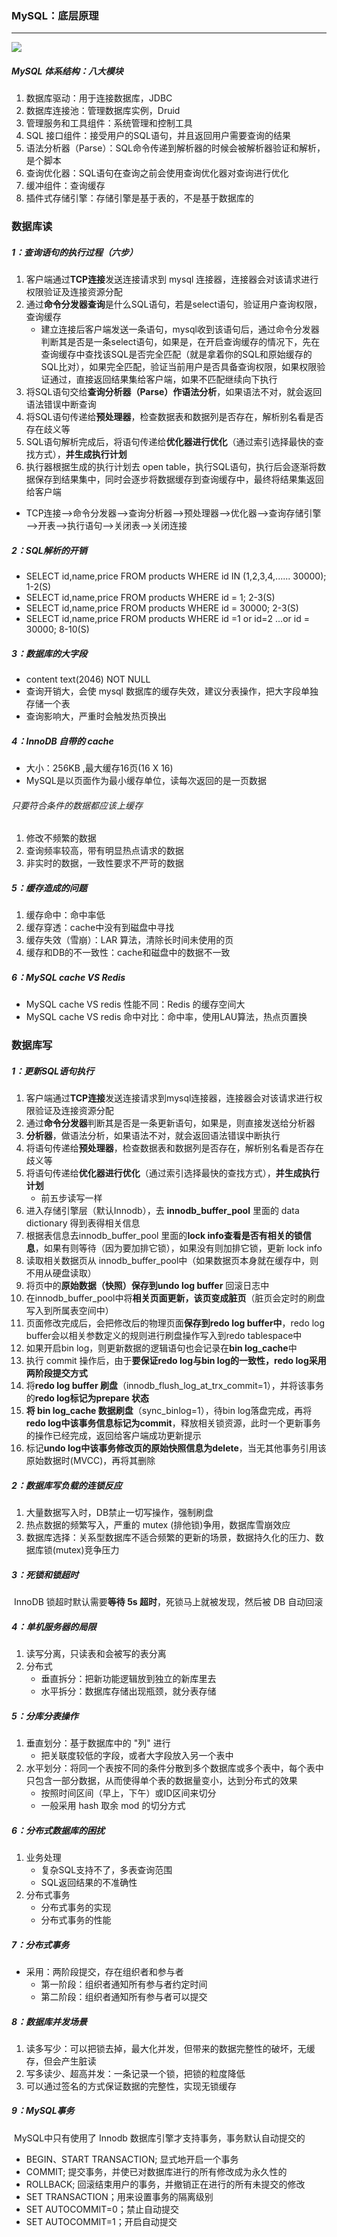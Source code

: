 ### MySQL：底层原理

------

![](https://github.com/likang315/Java-and-Middleware/blob/master/Mysql%EF%BC%8CInnoDB/InnoDB/mysql%20%E4%BD%93%E7%B3%BB%E7%BB%93%E6%9E%84.png?raw=true)

##### MySQL 体系结构：八大模块

1. 数据库驱动：用于连接数据库，JDBC
2. 数据库连接池：管理数据库实例，Druid
3. 管理服务和工具组件：系统管理和控制工具
4. SQL 接口组件：接受用户的SQL语句，并且返回用户需要查询的结果
5. 语法分析器（Parse）：SQL命令传递到解析器的时候会被解析器验证和解析，是个脚本
6. 查询优化器：SQL语句在查询之前会使用查询优化器对查询进行优化
7. 缓冲组件：查询缓存
8. 插件式存储引擎：存储引擎是基于表的，不是基于数据库的

### 数据库读

##### 1：查询语句的执行过程（六步）

1. 客户端通过**TCP连接**发送连接请求到 mysql 连接器，连接器会对该请求进行权限验证及连接资源分配
2. 通过**命令分发器查询**是什么SQL语句，若是select语句，验证用户查询权限，查询缓存
   - 建立连接后客户端发送一条语句，mysql收到该语句后，通过命令分发器判断其是否是一条select语句，如果是，在开启查询缓存的情况下，先在查询缓存中查找该SQL是否完全匹配（就是拿着你的SQL和原始缓存的SQL比对），如果完全匹配，验证当前用户是否具备查询权限，如果权限验证通过，直接返回结果集给客户端，如果不匹配继续向下执行
3. 将SQL语句交给**查询分析器（Parse）作语法分析**，如果语法不对，就会返回语法错误中断查询
4. 将SQL语句传递给**预处理器**，检查数据表和数据列是否存在，解析别名看是否存在歧义等
5. SQL语句解析完成后，将语句传递给**优化器进行优化**（通过索引选择最快的查找方式），**并生成执行计划**
6. 执行器根据生成的执行计划去 open table，执行SQL语句，执行后会逐渐将数据保存到结果集中，同时会逐步将数据缓存到查询缓存中，最终将结果集返回给客户端

- TCP连接—>命令分发器—>查询分析器—>预处理器—>优化器—>查询存储引擎—>开表—>执行语句—>关闭表—>关闭连接

##### 2：SQL解析的开销

- SELECT	id,name,price FROM products WHERE id IN (1,2,3,4,......	30000);              1-2(S) 
- SELECT	id,name,price FROM products WHERE id = 1;				     2-3(S) 
- SELECT	id,name,price FROM products WHERE id = 30000;				     2-3(S)
- SELECT	id,name,price FROM products WHERE id =1 or id=2 …or id = 30000;	    8-10(S)

##### 3：数据库的大字段

- content text(2046)  NOT NULL 
- 查询开销大，会使 mysql 数据库的缓存失效，建议分表操作，把大字段单独存储一个表
- 查询影响大，严重时会触发热页换出

##### 4：InnoDB 自带的 cache

- 大小：256KB ,最大缓存16页(16 X 16)
- MySQL是以页面作为最小缓存单位，读每次返回的是一页数据

######   只要符合条件的数据都应该上缓存

1. 修改不频繁的数据
2. 查询频率较高，带有明显热点请求的数据
3. 非实时的数据，一致性要求不严苛的数据

##### 5：缓存造成的问题

1. 缓存命中：命中率低
2. 缓存穿透：cache中没有到磁盘中寻找
3. 缓存失效（雪崩）：LAR 算法，清除长时间未使用的页
4. 缓存和DB的不一致性：cache和磁盘中的数据不一致

##### 6：MySQL cache VS Redis

- MySQL cache VS redis 性能不同：Redis 的缓存空间大
- MySQL cache VS redis 命中对比：命中率，使用LAU算法，热点页置换

### 数据库写

##### 1：更新SQL语句执行

1. 客户端通过**TCP连接**发送连接请求到mysql连接器，连接器会对该请求进行权限验证及连接资源分配
2. 通过**命令分发器**判断其是否是一条更新语句，如果是，则直接发送给分析器
3. **分析器**，做语法分析，如果语法不对，就会返回语法错误中断执行
4. 将语句传递给**预处理器**，检查数据表和数据列是否存在，解析别名看是否存在歧义等
5. 将语句传递给**优化器进行优化**（通过索引选择最快的查找方式），**并生成执行计划**
   - 前五步读写一样
6. 进入存储引擎层（默认Innodb），去 **innodb_buffer_pool** 里面的 data dictionary 得到表得相关信息
7. 根据表信息去innodb_buffer_pool 里面的**lock info查看是否有相关的锁信息**，如果有则等待（因为要加排它锁），如果没有则加排它锁，更新 lock info
8. 读取相关数据页从 innodb_buffer_pool中（如果数据页本身就在缓存中，则不用从硬盘读取）
9. 将页中的**原始数据（快照）保存到undo log buffer** 回滚日志中
10. 在innodb_buffer_pool中将**相关页面更新，该页变成脏页**（脏页会定时的刷盘写入到所属表空间中）
11. 页面修改完成后，会把修改后的物理页面**保存到redo log buffer中**，redo log buffer会以相关参数定义的规则进行刷盘操作写入到redo tablespace中
12. 如果开启bin log，则更新数据的逻辑语句也会记录在**bin log_cache**中
13. 执行 commit 操作后，由于**要保证redo log与bin log的一致性，redo log采用两阶段提交方式**
14. 将**redo log buffer 刷盘**（innodb_flush_log_at_trx_commit=1），并将该事务的**redo log标记为prepare 状态**
15. **将 bin log_cache 数据刷盘**（sync_binlog=1），待bin log落盘完成，再将**redo log中该事务信息标记为commit**，释放相关锁资源，此时一个更新事务的操作已经完成，返回给客户端成功更新提示
16. 标记**undo log中该事务修改页的原始快照信息为delete**，当无其他事务引用该原始数据时(MVCC)，再将其删除

##### 2：数据库写负载的连锁反应

1. 大量数据写入时，DB禁止一切写操作，强制刷盘
2. 热点数据的频繁写入，严重的 mutex (排他锁)争用，数据库雪崩效应
3. 数据库选择：关系型数据库不适合频繁的更新的场景，数据持久化的压力、数据库锁(mutex)竞争压力

##### 3：死锁和锁超时

​	InnoDB 锁超时默认需要**等待 5s 超时**，死锁马上就被发现，然后被  DB 自动回滚

##### 4：单机服务器的局限

1. 读写分离，只读表和会被写的表分离
2. 分布式
   - 垂直拆分：把新功能逻辑放到独立的新库里去
   - 水平拆分：数据库存储出现瓶颈，就分表存储

##### 5：分库分表操作

1. 垂直划分：基于数据库中的 "列" 进行
   - 把关联度较低的字段，或者大字段放入另一个表中
2. 水平划分：将同一个表按不同的条件分散到多个数据库或多个表中，每个表中只包含一部分数据，从而使得单个表的数据量变小，达到分布式的效果
   - 按照时间区间（早上，下午）或ID区间来切分
   - 一般采用 hash 取余 mod 的切分方式

##### 6：分布式数据库的困扰

1. 业务处理
   - 复杂SQL支持不了，多表查询范围
   - SQL返回结果的不准确性
2. 分布式事务
   - 分布式事务的实现
   - 分布式事务的性能

##### 7：分布式事务

- 采用：两阶段提交，存在组织者和参与者
  - 第一阶段：组织者通知所有参与者约定时间
  - 第二阶段：组织者通知所有参与者可以提交

##### 8：数据库并发场景

1. 读多写少：可以把锁去掉，最大化并发，但带来的数据完整性的破坏，无缓存，但会产生脏读
2. 写多读少、超高并发：一条记录一个锁，把锁的粒度降低
3. 可以通过签名的方式保证数据的完整性，实现无锁缓存

##### 9：MySQL事务

​	MySQL中只有使用了 Innodb 数据库引擎才支持事务，事务默认自动提交的

- BEGIN、START TRANSACTION; 显式地开启一个事务
- COMMIT; 提交事务，并使已对数据库进行的所有修改成为永久性的
- ROLLBACK; 回滚结束用户的事务，并撤销正在进行的所有未提交的修改
- SET TRANSACTION；用来设置事务的隔离级别
- SET AUTOCOMMIT=0；禁止自动提交 
- SET AUTOCOMMIT=1；开启自动提交